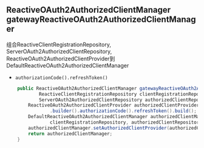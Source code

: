 
## ReactiveOAuth2AuthorizedClientManager gatewayReactiveOAuth2AuthorizedClientManager

组合ReactiveClientRegistrationRepository, 
ServerOAuth2AuthorizedClientRepository,
ReactiveOAuth2AuthorizedClientProvider到
DefaultReactiveOAuth2AuthorizedClientManager

- `authorizationCode().refreshToken()`

```java
	public ReactiveOAuth2AuthorizedClientManager gatewayReactiveOAuth2AuthorizedClientManager(
			ReactiveClientRegistrationRepository clientRegistrationRepository,
			ServerOAuth2AuthorizedClientRepository authorizedClientRepository) {
		ReactiveOAuth2AuthorizedClientProvider authorizedClientProvider = ReactiveOAuth2AuthorizedClientProviderBuilder
				.builder().authorizationCode().refreshToken().build();
		DefaultReactiveOAuth2AuthorizedClientManager authorizedClientManager = new DefaultReactiveOAuth2AuthorizedClientManager(
				clientRegistrationRepository, authorizedClientRepository);
		authorizedClientManager.setAuthorizedClientProvider(authorizedClientProvider);
		return authorizedClientManager;
	}
```
